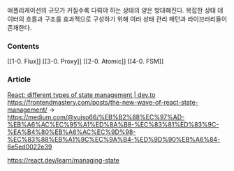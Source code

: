 애플리케이션의 규모가 커질수록 다뤄야 하는 상태의 양은 방대해진다.  복잡한 상태 데이터의 흐름과 구조를 효과적으로 구성하기 위해 여러 상태 관리 패턴과 라이브러리들이 존재한다. 

### Contents
[[1-0. Flux]]
[[3-0. Proxy]]
[[2-0. Atomic]]
[[4-0. FSM]]

### Article
[React: different types of state management | dev.to](https://dev.to/mgustus/react-different-types-of-state-management-3m6n)
https://frontendmastery.com/posts/the-new-wave-of-react-state-management/ -> https://medium.com/@yujso66/%EB%B2%88%EC%97%AD-%EB%A6%AC%EC%95%A1%ED%8A%B8-%EC%83%81%ED%83%9C-%EA%B4%80%EB%A6%AC%EC%9D%98-%EC%83%88%EB%A1%9C%EC%9A%B4-%ED%9D%90%EB%A6%84-6e5ed0022e39

https://react.dev/learn/managing-state